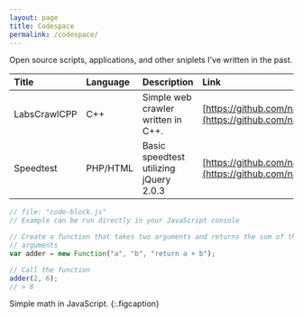 ```yaml
---
layout: page
title: Codespace
permalink: /codespace/
---
```


Open source scripts, applications, and other sniplets I've written in the past.

| Title | Language | Description | Link  |
|:-----------------|:-----------|:---------------|:---------------|
| LabsCrawlCPP | C++ | Simple web crawler written in C++. | [https://github.com/nano11bravo/labscrawlcpp](https://github.com/nano11bravo/labscrawlcpp) |
| Speedtest | PHP/HTML | Basic speedtest utilizing jQuery 2.0.3 | [https://github.com/nano11bravo/speedtest](https://github.com/nano11bravo/speedtest) |

~~~js
// file: "code-block.js"
// Example can be run directly in your JavaScript console

// Create a function that takes two arguments and returns the sum of those
// arguments
var adder = new Function("a", "b", "return a + b");

// Call the function
adder(2, 6);
// > 8
~~~

Simple math in JavaScript.
{:.figcaption}